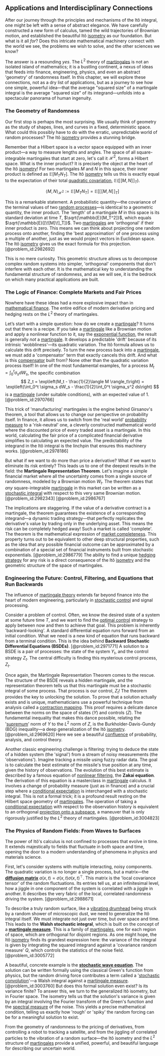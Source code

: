 ## Applications and Interdisciplinary Connections

After our journey through the principles and mechanisms of the Itô integral, one might be left with a sense of abstract elegance. We have carefully constructed a new form of calculus, tamed the wild trajectories of Brownian motion, and established the beautiful Itô [isometry](@article_id:150387) as our foundation. But what is it all *for*? Does this intricate mathematical machinery connect with the world we see, the problems we wish to solve, and the other sciences we know?

The answer is a resounding *yes*. The $L^2$ theory of [martingales](@article_id:267285) is not an isolated island of mathematics; it is a bustling continent, a nexus of ideas that feeds into finance, engineering, physics, and even an abstract 'geometry' of randomness itself. In this chapter, we will explore these connections, not as a dry list of applications, but as a journey to see how one simple, powerful idea—that the average "squared size" of a martingale integral is the average "squared size" of its integrand—unfolds into a spectacular panorama of human ingenuity.

### The Geometry of Randomness

Our first stop is perhaps the most surprising. We usually think of geometry as the study of shapes, lines, and curves in a fixed, deterministic space. What could this possibly have to do with the erratic, unpredictable world of random processes? The Itô [isometry](@article_id:150387) provides a stunning bridge.

Remember that a Hilbert space is a vector space equipped with an inner product—a way to measure lengths and angles. The space of all square-integrable martingales that start at zero, let's call it $\mathcal{H}^2$, forms a Hilbert space. What is the inner product? It is precisely the object at the heart of the Itô [isometry](@article_id:150387)! For two martingales $M$ and $N$ in this space, their inner product is defined as $\mathbb{E}[M_T N_T]$. The Itô [isometry](@article_id:150387) tells us this is exactly equal to the expectation of their total [quadratic covariation](@article_id:179661), $\mathbb{E}([\![M,N]\!]_T)$.

$$
\langle M, N \rangle_{\mathcal{H}^2} := \mathbb{E}[M_T N_T] = \mathbb{E}[[\![M,N]\!]_T]
$$

This is a remarkable statement. A probabilistic quantity—the covariance of the terminal values of two [random processes](@article_id:267993)—is identical to a geometric quantity, the inner product. The 'length' of a martingale $M$ in this space is its standard deviation at time $T$, $\sqrt{\mathbb{E}[M_T^2]}$, which equals $\sqrt{\mathbb{E}[[\![M]\!]_T]}$. Two [martingales](@article_id:267285) are 'orthogonal' if their inner product is zero. This means we can think about projecting one random process onto another, finding the 'best approximation' of one process using a multiple of another, just as we would project vectors in Euclidean space. The Itô [isometry](@article_id:150387) gives us the exact formula for this projection. [@problem_id:2982692]

This is no mere curiosity. This geometric structure allows us to decompose complex random systems into simpler, 'orthogonal' components that don't interfere with each other. It is the mathematical key to understanding the fundamental structure of randomness, and as we will see, it is the bedrock on which many practical applications are built.

### The Logic of Finance: Complete Markets and Fair Prices

Nowhere have these ideas had a more explosive impact than in [mathematical finance](@article_id:186580). The entire edifice of modern derivative pricing and hedging rests on the $L^2$ theory of martingales.

Let’s start with a simple question: how do we create a [martingale](@article_id:145542)? It turns out that there is a recipe. If you take a [martingale](@article_id:145542) like a Brownian motion and apply a nonlinear function to it, say the [exponential function](@article_id:160923), the result is generally *not* a [martingale](@article_id:145542). It develops a predictable 'drift' because of its intrinsic 'wobbliness'—its quadratic variation. The Itô formula allows us to calculate this drift precisely. To turn the new process back into a [martingale](@article_id:145542), we must add a 'compensator' term that exactly cancels this drift. And what is this [compensator](@article_id:270071) built from? None other than the quadratic variation process itself! In one of the most fundamental examples, for a process $M_t = \int_0^t \sigma_s dW_s$, the specific combination
$$
Z_t = \exp\left(M_t - \frac{1}{2}\langle M \rangle_t\right) = \exp\left(\int_0^t \sigma_s dW_s - \frac{1}{2}\int_0^t \sigma_s^2 ds\right)
$$
is a [martingale](@article_id:145542) (under suitable conditions), with an expected value of 1. [@problem_id:2970766]

This trick of 'manufacturing' martingales is the engine behind Girsanov's theorem, a tool that allows us to change our perspective on probability itself. In finance, it allows us to switch from the 'real world' [probability measure](@article_id:190928) to a 'risk-neutral' one, a cleverly constructed mathematical world where the discounted price of every traded asset is a martingale. In this world, calculating the fair price of a complicated financial derivative simplifies to calculating an expected value. The predictability of the integrand in the Itô integral is the linchpin that ensures this machinery works. [@problem_id:2978186]

But what if we want to do more than price a derivative? What if we want to eliminate its risk entirely? This leads us to one of the deepest results in the field: the **Martingale Representation Theorem**. Let's imagine a simple financial market where all the uncertainty comes from a single source of randomness, modeled by a Brownian motion $W_t$. The theorem states that *any* square-integrable [martingale](@article_id:145542) in this market can be written as a [stochastic integral](@article_id:194593) with respect to this very same Brownian motion. [@problem_id:2982343] [@problem_id:2986767]

The implications are staggering. If the value of a derivative contract is a martingale, the theorem guarantees the existence of a corresponding integrand—a dynamic trading strategy—that perfectly replicates the derivative's value by trading only in the underlying asset. This means the risk can be completely hedged away! Such a market is called 'complete'. The theorem is the mathematical expression of [market completeness](@article_id:637130). This property turns out to be equivalent to other deep structural properties, such as the idea that any possible financial outcome can be approximated by a combination of a special set of financial instruments built from stochastic exponentials. [@problem_id:2986779] The ability to find a unique [hedging strategy](@article_id:191774) for any risk is a direct consequence of the Itô [isometry](@article_id:150387) and the geometric structure of the space of martingales.

### Engineering the Future: Control, Filtering, and Equations that Run Backwards

The influence of [martingale theory](@article_id:266311) extends far beyond finance into the heart of modern engineering, particularly in [stochastic control](@article_id:170310) and signal processing.

Consider a problem of control. Often, we know the desired state of a system at some future time $T$, and we want to find the [optimal control](@article_id:137985) strategy to apply between now and then to achieve that goal. This problem is inherently 'backward-looking'. A standard differential equation runs forward from an initial condition. What we need is a new kind of equation that runs backward from a terminal condition. This is the idea behind **Backward Stochastic Differential Equations (BSDEs)**. [@problem_id:2971771] A solution to a BSDE is a pair of processes: the state of the system $Y_t$, and the control strategy $Z_t$. The central difficulty is finding this mysterious control process, $Z_t$.

Once again, the Martingale Representation Theorem comes to the rescue. The structure of the BSDE reveals a hidden martingale, and the representation theorem tells us that this martingale must be a stochastic integral of some process. That process is our control, $Z_t$! The theorem provides the key to unlocking the solution. To prove that a solution actually exists and is unique, mathematicians use a powerful technique from analysis called a [contraction mapping](@article_id:139495). This proof requires a delicate dance between the norms on the space of states ($Y$) and controls ($Z$). The fundamental inequality that makes this dance possible, relating the '[supremum](@article_id:140018)' norm of $Y$ to the $L^2$ norm of $Z$, is the Burkholder-Davis-Gundy (BDG) inequality—a deep generalization of the Itô [isometry](@article_id:150387). [@problem_id:2969620] Here we see a beautiful [confluence](@article_id:196661) of probability, analysis, and control theory.

Another classic engineering challenge is filtering: trying to deduce the state of a hidden system (the 'signal') from a stream of noisy measurements (the 'observations'). Imagine tracking a missile using fuzzy radar data. The goal is to calculate the best estimate of the missile's true position at any time, given the history of observations. The evolution of this best estimate is described by a famous equation of [nonlinear filtering](@article_id:200514), the **Zakai equation**. The derivation of this equation is a masterclass in [martingale](@article_id:145542) calculus. It involves a change of probability measure (just as in finance) and a crucial step where a [conditional expectation](@article_id:158646) is interchanged with a stochastic integral. This is not a formal trick; it is a profound result resting on the Hilbert space geometry of [martingales](@article_id:267285). The operation of taking a [conditional expectation](@article_id:158646) with respect to the observation history is equivalent to an orthogonal [projection onto a subspace](@article_id:200512), a maneuver that is only rigorously justified by the $L^2$ theory of martingales. [@problem_id:3004823]

### The Physics of Random Fields: From Waves to Surfaces

The power of Itô's calculus is not confined to processes that evolve in time. It extends majestically to fields that fluctuate in both space and time, opening the door to a modern understanding of phenomena in physics and materials science.

First, let's consider systems with multiple interacting, noisy components. The quadratic variation is no longer a single process, but a matrix—the **[diffusion matrix](@article_id:182471)** $a(x,t) = \sigma(x,t) \sigma(x,t)^\top$. This matrix is the 'local covariance tensor' of the random fluctuations. Its entries tell us, at an infinitesimal level, how a jiggle in one component of the system is correlated with a jiggle in another. It describes the very fabric of the local, correlated randomness driving the system. [@problem_id:2988671]

To describe a truly random surface, like a [vibrating drumhead](@article_id:175992) being struck by a random shower of microscopic dust, we need to generalize the Itô integral itself. We must integrate not just over time, but over space and time. This leads to the **Walsh stochastic integral**, which is built on the concept of a **[martingale measure](@article_id:182768)**. This is a family of [martingales](@article_id:267285), one for each region of space, which are orthogonal for disjoint regions. As one might hope, the Itô [isometry](@article_id:150387) finds its grandest expression here: the variance of the integral is given by integrating the squared integrand against a 'covariance random measure' $Q$, which controls the statistics of the noise field. [@problem_id:3005772]

A beautiful, concrete example is the **[stochastic wave equation](@article_id:203192)**. The solution can be written formally using the classical Green's function from physics, but the random driving force contributes a term called a '[stochastic convolution](@article_id:181507)'—a Walsh integral against a [martingale measure](@article_id:182768). [@problem_id:3003760] But does this formal solution even exist? Is its variance finite? To answer this, we turn to the generalized Itô isometry, but in Fourier space. The isometry tells us that the solution's variance is given by an integral involving the Fourier transform of the Green's function and the [spectral measure](@article_id:201199) of the noise. This yields a precise mathematical condition, telling us exactly how 'rough' or 'spiky' the random forcing can be for a meaningful solution to exist.

From the geometry of randomness to the pricing of derivatives, from controlling a robot to tracking a satellite, and from the jiggling of correlated particles to the vibration of a random surface—the Itô isometry and the $L^2$ structure of [martingales](@article_id:267285) provide a unified, powerful, and beautiful language for describing our uncertain world.